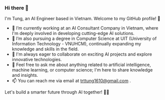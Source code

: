 ### Hi there 👋

I'm Tung, an AI Engineer based in Vietnam. Welcome to my GitHub profile! 🚀

- 🔭 I’m currently working at an AI Consultant Company in Vietnam, where I'm deeply involved in developing cutting-edge AI solutions.
- 🌱 I’m also pursuing a degree in Computer Science at UIT (University of Information Technology - VNUHCM), continually expanding my knowledge and skills in the field.
- 🤔 I'm always eager to collaborate on exciting AI projects and explore innovative technologies.
- 💬 Feel free to ask me about anything related to artificial intelligence, machine learning, or computer science; I'm here to share knowledge and insights.
- 📫 You can reach me via email at [trttung1610@gmail.com](mailto:trttung1610@gmail.com) .

Let's build a smarter future through AI together! 🤖✨
